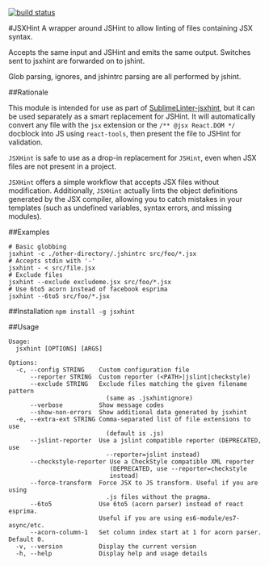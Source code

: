 [![build status](https://secure.travis-ci.org/STRML/JSXHint.png)](http://travis-ci.org/STRML/JSXHint)

#JSXHint
A wrapper around JSHint to allow linting of files containing JSX syntax.

Accepts the same input and JSHint and emits the same output. Switches sent to jsxhint
are forwarded on to jshint.

Glob parsing, ignores, and jshintrc parsing are all performed by jshint.

##Rationale

This module is intended for use as part of
[SublimeLinter-jsxhint](https://github.com/SublimeLinter/SublimeLinter-jsxhint),
but it can be used separately as a smart replacement for JSHint. It will automatically convert any file with
the `jsx` extension or the `/** @jsx React.DOM */` docblock into JS using `react-tools`, then present
the file to JSHint for validation.

`JSXHint` is safe to use as a drop-in replacement for `JSHint`, even when
JSX files are not present in a project.

`JSXHint` offers a simple workflow that accepts JSX files without modification.
Additionally, `JSXHint` actually lints the object definitions generated by the JSX compiler, allowing you to catch
mistakes in your templates (such as undefined variables, syntax errors, and missing modules).

##Examples

```
# Basic globbing
jsxhint -c ./other-directory/.jshintrc src/foo/*.jsx
# Accepts stdin with '-'
jsxhint - < src/file.jsx
# Exclude files
jsxhint --exclude excludeme.jsx src/foo/*.jsx
# Use 6to5 acorn instead of facebook esprima
jsxhint --6to5 src/foo/*.jsx
```

##Installation
`npm install -g jsxhint`

##Usage
```
Usage:
  jsxhint [OPTIONS] [ARGS]

Options:
  -c, --config STRING    Custom configuration file
      --reporter STRING  Custom reporter (<PATH>|jslint|checkstyle)
      --exclude STRING   Exclude files matching the given filename pattern
                           (same as .jsxhintignore)
      --verbose          Show message codes
      --show-non-errors  Show additional data generated by jsxhint
  -e, --extra-ext STRING Comma-separated list of file extensions to use
                           (default is .js)
      --jslint-reporter  Use a jslint compatible reporter (DEPRECATED, use
                           --reporter=jslint instead)
      --checkstyle-reporter Use a CheckStyle compatible XML reporter
                            (DEPRECATED, use --reporter=checkstyle
                            instead)
      --force-transform  Force JSX to JS transform. Useful if you are using
                           .js files without the pragma.
      --6to5             Use 6to5 (acorn parser) instead of react esprima.
                         Useful if you are using es6-module/es7-async/etc.
      --acorn-column-1   Set column index start at 1 for acorn parser. Default 0.
  -v, --version          Display the current version
  -h, --help             Display help and usage details
```
